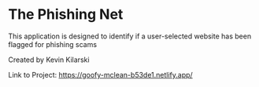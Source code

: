 # The Phishing Net

This application is designed to identify if a user-selected website has been flagged for phishing scams

Created by Kevin Kilarski

Link to Project: https://goofy-mclean-b53de1.netlify.app/
